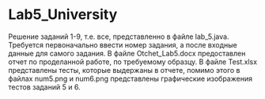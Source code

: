 # Lab5_University
Решение заданий 1-9, т.е. все, представленно в файле lab_5.java. Требуется первоначально ввести номер задания, а после входные данные для самого задания. В файле Otchet_Lab5.docx предоставлен отчет по проделанной работе, по требуемому образцу. В файле Test.xlsx представлены тесты, которые выдержаны в отчете, помимо этого в файлах num5.png и num6.png представлены графические изображения тестов заданий 5 и 6.
